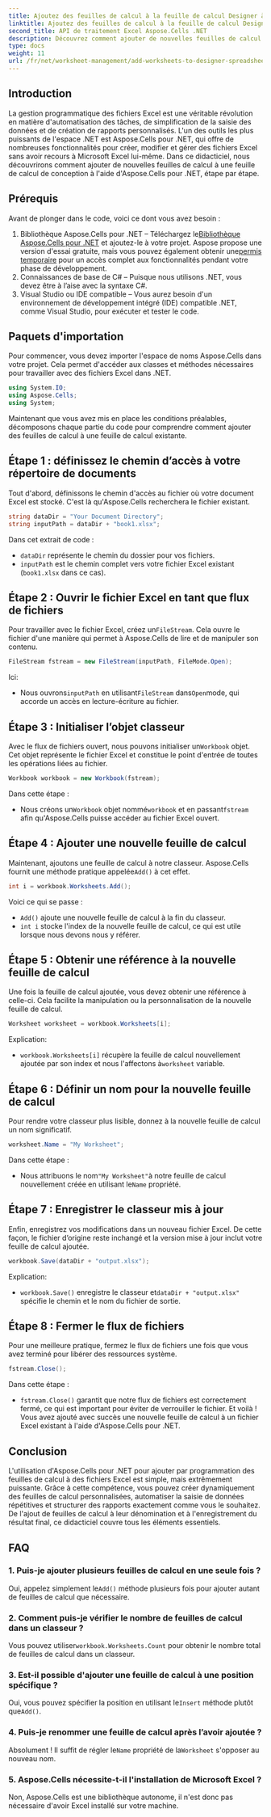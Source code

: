 ```yaml
---
title: Ajoutez des feuilles de calcul à la feuille de calcul Designer à l'aide d'Aspose.Cells
linktitle: Ajoutez des feuilles de calcul à la feuille de calcul Designer à l'aide d'Aspose.Cells
second_title: API de traitement Excel Aspose.Cells .NET
description: Découvrez comment ajouter de nouvelles feuilles de calcul à des fichiers Excel existants à l'aide d'Aspose.Cells pour .NET. Un guide étape par étape avec des exemples, des FAQ et bien plus encore pour simplifier vos tâches de codage.
type: docs
weight: 11
url: /fr/net/worksheet-management/add-worksheets-to-designer-spreadsheet/
---
```

## Introduction
La gestion programmatique des fichiers Excel est une véritable révolution en matière d'automatisation des tâches, de simplification de la saisie des données et de création de rapports personnalisés. L'un des outils les plus puissants de l'espace .NET est Aspose.Cells pour .NET, qui offre de nombreuses fonctionnalités pour créer, modifier et gérer des fichiers Excel sans avoir recours à Microsoft Excel lui-même. Dans ce didacticiel, nous découvrirons comment ajouter de nouvelles feuilles de calcul à une feuille de calcul de conception à l'aide d'Aspose.Cells pour .NET, étape par étape.
## Prérequis
Avant de plonger dans le code, voici ce dont vous avez besoin :
1.  Bibliothèque Aspose.Cells pour .NET – Téléchargez le[Bibliothèque Aspose.Cells pour .NET](https://releases.aspose.com/cells/net/) et ajoutez-le à votre projet. Aspose propose une version d'essai gratuite, mais vous pouvez également obtenir une[permis temporaire](https://purchase.aspose.com/temporary-license/) pour un accès complet aux fonctionnalités pendant votre phase de développement.
2. Connaissances de base de C# – Puisque nous utilisons .NET, vous devez être à l’aise avec la syntaxe C#.
3. Visual Studio ou IDE compatible – Vous aurez besoin d'un environnement de développement intégré (IDE) compatible .NET, comme Visual Studio, pour exécuter et tester le code.
## Paquets d'importation
Pour commencer, vous devez importer l'espace de noms Aspose.Cells dans votre projet. Cela permet d'accéder aux classes et méthodes nécessaires pour travailler avec des fichiers Excel dans .NET.
```csharp
using System.IO;
using Aspose.Cells;
using System;
```
Maintenant que vous avez mis en place les conditions préalables, décomposons chaque partie du code pour comprendre comment ajouter des feuilles de calcul à une feuille de calcul existante.
## Étape 1 : définissez le chemin d’accès à votre répertoire de documents
Tout d'abord, définissons le chemin d'accès au fichier où votre document Excel est stocké. C'est là qu'Aspose.Cells recherchera le fichier existant.
```csharp
string dataDir = "Your Document Directory";
string inputPath = dataDir + "book1.xlsx";
```
Dans cet extrait de code :
- `dataDir` représente le chemin du dossier pour vos fichiers.
- `inputPath` est le chemin complet vers votre fichier Excel existant (`book1.xlsx` dans ce cas).
## Étape 2 : Ouvrir le fichier Excel en tant que flux de fichiers
 Pour travailler avec le fichier Excel, créez un`FileStream`. Cela ouvre le fichier d'une manière qui permet à Aspose.Cells de lire et de manipuler son contenu.
```csharp
FileStream fstream = new FileStream(inputPath, FileMode.Open);
```
Ici:
-  Nous ouvrons`inputPath` en utilisant`FileStream` dans`Open`mode, qui accorde un accès en lecture-écriture au fichier.
## Étape 3 : Initialiser l’objet classeur
 Avec le flux de fichiers ouvert, nous pouvons initialiser un`Workbook` objet. Cet objet représente le fichier Excel et constitue le point d'entrée de toutes les opérations liées au fichier.
```csharp
Workbook workbook = new Workbook(fstream);
```
Dans cette étape :
-  Nous créons un`Workbook` objet nommé`workbook` et en passant`fstream` afin qu'Aspose.Cells puisse accéder au fichier Excel ouvert.
## Étape 4 : Ajouter une nouvelle feuille de calcul
 Maintenant, ajoutons une feuille de calcul à notre classeur. Aspose.Cells fournit une méthode pratique appelée`Add()` à cet effet.
```csharp
int i = workbook.Worksheets.Add();
```
Voici ce qui se passe :
- `Add()` ajoute une nouvelle feuille de calcul à la fin du classeur.
- `int i` stocke l'index de la nouvelle feuille de calcul, ce qui est utile lorsque nous devons nous y référer.
## Étape 5 : Obtenir une référence à la nouvelle feuille de calcul
Une fois la feuille de calcul ajoutée, vous devez obtenir une référence à celle-ci. Cela facilite la manipulation ou la personnalisation de la nouvelle feuille de calcul.
```csharp
Worksheet worksheet = workbook.Worksheets[i];
```
Explication:
- `workbook.Worksheets[i]` récupère la feuille de calcul nouvellement ajoutée par son index et nous l'affectons à`worksheet` variable.
## Étape 6 : Définir un nom pour la nouvelle feuille de calcul
Pour rendre votre classeur plus lisible, donnez à la nouvelle feuille de calcul un nom significatif.
```csharp
worksheet.Name = "My Worksheet";
```
Dans cette étape :
-  Nous attribuons le nom`"My Worksheet"`à notre feuille de calcul nouvellement créée en utilisant le`Name` propriété.
## Étape 7 : Enregistrer le classeur mis à jour
Enfin, enregistrez vos modifications dans un nouveau fichier Excel. De cette façon, le fichier d’origine reste inchangé et la version mise à jour inclut votre feuille de calcul ajoutée.
```csharp
workbook.Save(dataDir + "output.xlsx");
```
Explication:
- `workbook.Save()` enregistre le classeur et`dataDir + "output.xlsx"` spécifie le chemin et le nom du fichier de sortie.
## Étape 8 : Fermer le flux de fichiers
Pour une meilleure pratique, fermez le flux de fichiers une fois que vous avez terminé pour libérer des ressources système.
```csharp
fstream.Close();
```
Dans cette étape :
- `fstream.Close()` garantit que notre flux de fichiers est correctement fermé, ce qui est important pour éviter de verrouiller le fichier.
Et voilà ! Vous avez ajouté avec succès une nouvelle feuille de calcul à un fichier Excel existant à l'aide d'Aspose.Cells pour .NET.
## Conclusion
L'utilisation d'Aspose.Cells pour .NET pour ajouter par programmation des feuilles de calcul à des fichiers Excel est simple, mais extrêmement puissante. Grâce à cette compétence, vous pouvez créer dynamiquement des feuilles de calcul personnalisées, automatiser la saisie de données répétitives et structurer des rapports exactement comme vous le souhaitez. De l'ajout de feuilles de calcul à leur dénomination et à l'enregistrement du résultat final, ce didacticiel couvre tous les éléments essentiels.
## FAQ
### 1. Puis-je ajouter plusieurs feuilles de calcul en une seule fois ?
 Oui, appelez simplement le`Add()` méthode plusieurs fois pour ajouter autant de feuilles de calcul que nécessaire.
### 2. Comment puis-je vérifier le nombre de feuilles de calcul dans un classeur ?
 Vous pouvez utiliser`workbook.Worksheets.Count` pour obtenir le nombre total de feuilles de calcul dans un classeur.
### 3. Est-il possible d'ajouter une feuille de calcul à une position spécifique ?
 Oui, vous pouvez spécifier la position en utilisant le`Insert` méthode plutôt que`Add()`.
### 4. Puis-je renommer une feuille de calcul après l’avoir ajoutée ?
 Absolument ! Il suffit de régler le`Name` propriété de la`Worksheet` s'opposer au nouveau nom.
### 5. Aspose.Cells nécessite-t-il l'installation de Microsoft Excel ?
Non, Aspose.Cells est une bibliothèque autonome, il n'est donc pas nécessaire d'avoir Excel installé sur votre machine.
